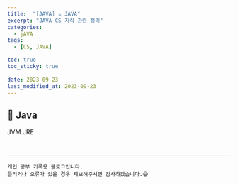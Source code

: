 ```yaml
---
title:  "[JAVA] ☕ JAVA"
excerpt: "JAVA CS 지식 관련 정리"
categories:
  - jAVA
tags:
  - [CS, JAVA]

toc: true
toc_sticky: true
 
date: 2023-09-23
last_modified_at: 2023-09-23
---
```


## 📖 Java

JVM
JRE



<br>


***
    개인 공부 기록용 블로그입니다.
    틀리거나 오류가 있을 경우 제보해주시면 감사하겠습니다.😁